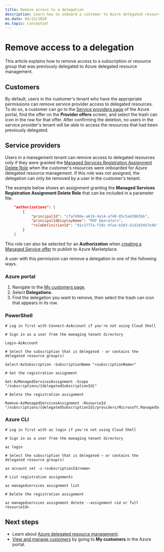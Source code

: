 ```yaml
---
title: Remove access to a delegation
description: Learn how to onboard a customer to Azure delegated resource management, allowing their resources to be accessed and managed through your own tenant.
ms.date: 04/23/2020
ms.topic: conceptual
---
```


# Remove access to a delegation

This article explains how to remove access to a subscription or resource group that was previously delegated to Azure delegated resource management.

## Customers

By default, users in the customer's tenant who have the appropriate permissions can remove service provider access to delegated resources. To do so, a customer can go to the [Service providers page](view-manage-service-providers.md#add-or-remove-service-provider-offers) of the Azure portal, find the offer on the **Provider offers** screen, and select the trash can icon in the row for that offer. After confirming the deletion, no users in the service provider's tenant will be able to access the resources that had been previously delegated.

## Service providers

Users in a management tenant can remove access to delegated resources only if they were granted the [Managed Services Registration Assignment Delete Role](../../role-based-access-control/built-in-roles.md#managed-services-registration-assignment-delete-role) when the customer's resources were onboarded for Azure delegated resource management. If this role was not assigned, the delegation can only be removed by a user in the customer's tenant.

The example below shows an assignment granting the **Managed Services Registration Assignment Delete Role** that can be included in a parameter file:

```json
    "authorizations": [ 
        { 
            "principalId": "cfa7496e-a619-4a14-a740-85c5ad2063bb", 
            "principalIdDisplayName": "MSP Operators", 
            "roleDefinitionId": "91c1777a-f3dc-4fae-b103-61d183457e46" 
        } 
    ] 
```

This role can also be selected for an **Authorization** when [creating a Managed Service offer](../../marketplace/partner-center-portal/create-new-managed-service-offer.md#authorization) to publish to Azure Marketplace.

A user with this permission can remove a delegation in one of the following ways.

### Azure portal

1. Navigate to the [My customers page](view-manage-customers.md).
2. Select **Delegations**.
3. Find the delegation you want to remove, then select the trash can icon that appears in its row.

### PowerShell

```azurepowershell-interactive
# Log in first with Connect-AzAccount if you're not using Cloud Shell

# Sign in as a user from the managing tenant directory 

Login-AzAccount

# Select the subscription that is delegated - or contains the delegated resource group(s)

Select-AzSubscription -SubscriptionName "<subscriptionName>"

# Get the registration assignment

Get-AzManagedServicesAssignment -Scope "/subscriptions/{delegatedSubscriptionId}"

# Delete the registration assignment

Remove-AzManagedServicesAssignment -ResourceId "/subscriptions/{delegatedSubscriptionId}/providers/Microsoft.ManagedServices/registrationAssignments/{assignmentGuid}"
```

### Azure CLI

```azurecli-interactive
# Log in first with az login if you're not using Cloud Shell

# Sign in as a user from the managing tenant directory

az login

# Select the subscription that is delegated – or contains the delegated resource group(s)

az account set -s <subscriptionId/name>

# List registration assignments

az managedservices assignment list

# Delete the registration assignment

az managedservices assignment delete --assignment <id or full resourceId>
```

## Next steps

- Learn about [Azure delegated resource management](../concepts/azure-delegated-resource-management.md).
- [View and manage customers](view-manage-customers.md) by going to **My customers** in the Azure portal.

